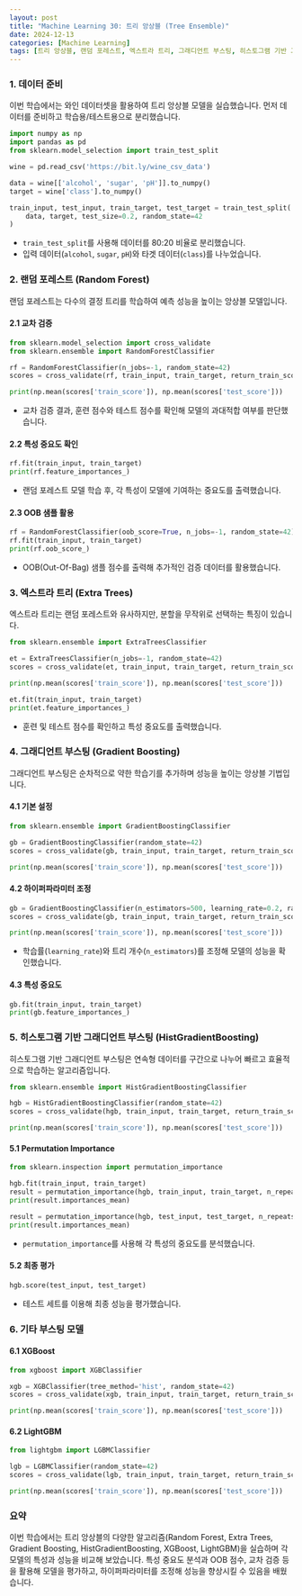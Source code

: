 ```yaml
---
layout: post
title: "Machine Learning 30: 트리 앙상블 (Tree Ensemble)"
date: 2024-12-13
categories: [Machine Learning]
tags: [트리 앙상블, 랜덤 포레스트, 엑스트라 트리, 그래디언트 부스팅, 히스토그램 기반 그래디언트 부스팅, 머신러닝, 분류 문제, 파이썬, 데이터 분석]
---
```



### 1. 데이터 준비
이번 학습에서는 와인 데이터셋을 활용하여 트리 앙상블 모델을 실습했습니다. 먼저 데이터를 준비하고 학습용/테스트용으로 분리했습니다.

```python
import numpy as np
import pandas as pd
from sklearn.model_selection import train_test_split

wine = pd.read_csv('https://bit.ly/wine_csv_data')

data = wine[['alcohol', 'sugar', 'pH']].to_numpy()
target = wine['class'].to_numpy()

train_input, test_input, train_target, test_target = train_test_split(
    data, target, test_size=0.2, random_state=42
)
```

- `train_test_split`를 사용해 데이터를 80:20 비율로 분리했습니다.
- 입력 데이터(`alcohol`, `sugar`, `pH`)와 타겟 데이터(`class`)를 나누었습니다.


### 2. 랜덤 포레스트 (Random Forest)
랜덤 포레스트는 다수의 결정 트리를 학습하여 예측 성능을 높이는 앙상블 모델입니다.

#### 2.1 교차 검증
```python
from sklearn.model_selection import cross_validate
from sklearn.ensemble import RandomForestClassifier

rf = RandomForestClassifier(n_jobs=-1, random_state=42)
scores = cross_validate(rf, train_input, train_target, return_train_score=True, n_jobs=-1)

print(np.mean(scores['train_score']), np.mean(scores['test_score']))
```
- 교차 검증 결과, 훈련 점수와 테스트 점수를 확인해 모델의 과대적합 여부를 판단했습니다.

#### 2.2 특성 중요도 확인
```python
rf.fit(train_input, train_target)
print(rf.feature_importances_)
```
- 랜덤 포레스트 모델 학습 후, 각 특성이 모델에 기여하는 중요도를 출력했습니다.

#### 2.3 OOB 샘플 활용
```python
rf = RandomForestClassifier(oob_score=True, n_jobs=-1, random_state=42)
rf.fit(train_input, train_target)
print(rf.oob_score_)
```
- OOB(Out-Of-Bag) 샘플 점수를 출력해 추가적인 검증 데이터를 활용했습니다.


### 3. 엑스트라 트리 (Extra Trees)
엑스트라 트리는 랜덤 포레스트와 유사하지만, 분할을 무작위로 선택하는 특징이 있습니다.

```python
from sklearn.ensemble import ExtraTreesClassifier

et = ExtraTreesClassifier(n_jobs=-1, random_state=42)
scores = cross_validate(et, train_input, train_target, return_train_score=True, n_jobs=-1)

print(np.mean(scores['train_score']), np.mean(scores['test_score']))

et.fit(train_input, train_target)
print(et.feature_importances_)
```
- 훈련 및 테스트 점수를 확인하고 특성 중요도를 출력했습니다.


### 4. 그래디언트 부스팅 (Gradient Boosting)
그래디언트 부스팅은 순차적으로 약한 학습기를 추가하며 성능을 높이는 앙상블 기법입니다.

#### 4.1 기본 설정
```python
from sklearn.ensemble import GradientBoostingClassifier

gb = GradientBoostingClassifier(random_state=42)
scores = cross_validate(gb, train_input, train_target, return_train_score=True, n_jobs=-1)

print(np.mean(scores['train_score']), np.mean(scores['test_score']))
```

#### 4.2 하이퍼파라미터 조정
```python
gb = GradientBoostingClassifier(n_estimators=500, learning_rate=0.2, random_state=42)
scores = cross_validate(gb, train_input, train_target, return_train_score=True, n_jobs=-1)

print(np.mean(scores['train_score']), np.mean(scores['test_score']))
```
- 학습률(`learning_rate`)와 트리 개수(`n_estimators`)를 조정해 모델의 성능을 확인했습니다.

#### 4.3 특성 중요도
```python
gb.fit(train_input, train_target)
print(gb.feature_importances_)
```


### 5. 히스토그램 기반 그래디언트 부스팅 (HistGradientBoosting)
히스토그램 기반 그래디언트 부스팅은 연속형 데이터를 구간으로 나누어 빠르고 효율적으로 학습하는 알고리즘입니다.

```python
from sklearn.ensemble import HistGradientBoostingClassifier

hgb = HistGradientBoostingClassifier(random_state=42)
scores = cross_validate(hgb, train_input, train_target, return_train_score=True, n_jobs=-1)

print(np.mean(scores['train_score']), np.mean(scores['test_score']))
```

#### 5.1 Permutation Importance
```python
from sklearn.inspection import permutation_importance

hgb.fit(train_input, train_target)
result = permutation_importance(hgb, train_input, train_target, n_repeats=10, random_state=42, n_jobs=-1)
print(result.importances_mean)

result = permutation_importance(hgb, test_input, test_target, n_repeats=10, random_state=42, n_jobs=-1)
print(result.importances_mean)
```
- `permutation_importance`를 사용해 각 특성의 중요도를 분석했습니다.

#### 5.2 최종 평가
```python
hgb.score(test_input, test_target)
```
- 테스트 세트를 이용해 최종 성능을 평가했습니다.


### 6. 기타 부스팅 모델
#### 6.1 XGBoost
```python
from xgboost import XGBClassifier

xgb = XGBClassifier(tree_method='hist', random_state=42)
scores = cross_validate(xgb, train_input, train_target, return_train_score=True, n_jobs=-1)

print(np.mean(scores['train_score']), np.mean(scores['test_score']))
```

#### 6.2 LightGBM
```python
from lightgbm import LGBMClassifier

lgb = LGBMClassifier(random_state=42)
scores = cross_validate(lgb, train_input, train_target, return_train_score=True, n_jobs=-1)

print(np.mean(scores['train_score']), np.mean(scores['test_score']))
```


### 요약
이번 학습에서는 트리 앙상블의 다양한 알고리즘(Random Forest, Extra Trees, Gradient Boosting, HistGradientBoosting, XGBoost, LightGBM)을 실습하며 각 모델의 특성과 성능을 비교해 보았습니다. 특성 중요도 분석과 OOB 점수, 교차 검증 등을 활용해 모델을 평가하고, 하이퍼파라미터를 조정해 성능을 향상시킬 수 있음을 배웠습니다.

